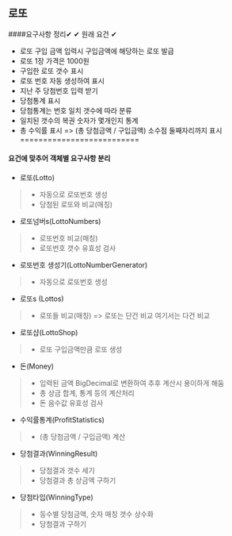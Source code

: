 ## 로또
####요구사항 정리✔
✔ 원래 요건 ✔
- 로또 구입 금액 입력시 구입금액에 해당하는 로또 발급
- 로또 1장 가격은 1000원
- 구입한 로또 갯수 표시 
- 로또 번호 자동 생성하여 표시
- 지난 주 당첨번호 입력 받기
- 당첨통계 표시
- 당첨통계는 번호 일치 갯수에 따라 분류
- 일치된 갯수의 복권 숫자가 몇개인지 통계
- 총 수익률 표시 => (총 당첨금액 / 구입금액) 소수점 둘째자리까지 표시
==========================

#### 요건에 맞추어 객체별 요구사항 분리

* 로또(Lotto)
>- 자동으로 로또번호 생성
>- 당첨된 로또와 비교(매칭)

* 로또넘버s(LottoNumbers)
>- 로또번호 비교(매칭)
>- 로또번호 갯수 유효성 검사

* 로또번호 생성기(LottoNumberGenerator)
>- 자동으로 로또번호 생성

* 로또s (Lottos)
>- 로또들 비교(매칭) => 로또는 단건 비교 여기서는 다건 비교

* 로또샵(LottoShop)
>- 로또 구입금액만큼 로또 생성

* 돈(Money)
>- 입력된 금액 BigDecimal로 변환하여 추후 계산시 용이하게 해둠
>- 총 상금 합계, 통계 등의 계산처리
>- 돈 음수값 유효성 검사

* 수익률통계(ProfitStatistics)
>- (총 당첨금액 / 구입금액) 계산

* 당첨결과(WinningResult)
>- 당첨결과 갯수 세기
>- 당첨결과 총 상금액 구하기

* 당첨타입(WinningType)
>- 등수별 당첨금액, 숫자 매칭 갯수 상수화
>- 당첨결과 구하기

